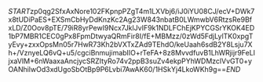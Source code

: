 $START$zp0qg2SfxAxNore102FKpnpPZgT4m1LXVbj6/iJ0iYU08CJ/ecV+DWk7x8tUDiPaES+EXSmCbHyDdKnzKc2Ag23W843nbatB0LWmwbV6RtzsRe9BfxLD/Z0Oov8pTE/79iR8yrPewI9Ncx7JklJvIF9k1NDLFChEjKPYCGSrYKOK4ED1bP7MBR1CEC0gPx8FpmDtwyaQRmFir8I/fE+MBMzz/0zWd5FdjLylTK0xpgTyEvy+zxxOpsMn05r7HwR73Kh2bVXTxZAd9TEhdO/keUaah6sdB2Y8Lsju7Xh+/VznyeLQ6vQ+u5/cgciBnmujimabIIO+rTeFA+8z8MvvdfuvB1LhWRjijr9FeLIjxaVIM+6nWaaxaAncjycSRZItyRo74v2ppB3suZv4ekpPYhWDMzclVvGT0+yOANhilwOd3xdUgoSbOtBp9P6Lvbi7AwAK60/1HSkYj4LkoWKh9g==$END$
